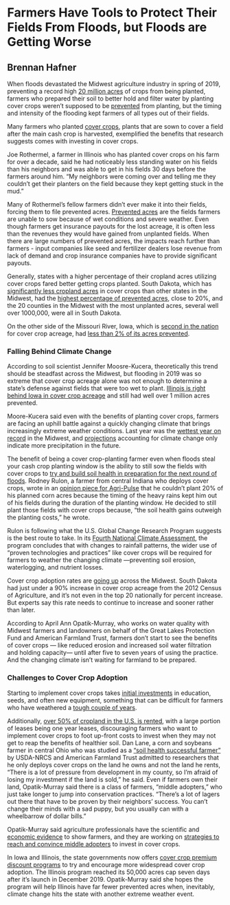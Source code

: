 # Farmers Have Tools to Protect Their Fields From Floods, but Floods are Getting Worse

## Brennan Hafner

When floods devastated the Midwest agriculture industry in spring of 2019, preventing a record high [20 million acres](https://www.fsa.usda.gov/news-room/efoia/electronic-reading-room/frequently-requested-information/crop-acreage-data/index) of crops from being planted, farmers who prepared their soil to better hold and filter water by planting cover crops weren’t supposed to be [prevented](https://www.sare.org/Learning-Center/Topic-Rooms/Cover-Crops) from planting, but the timing and intensity of the flooding kept farmers of all types out of their fields.

Many farmers who planted [cover crops](https://www.nrcs.usda.gov/wps/portal/nrcs/detail/ny/technical/?cid=nrcs144p2_027252), plants that are sown to cover a field after the main cash crop is harvested, exemplified the benefits that research suggests comes with investing in cover crops.

Joe Rothermel, a farmer in Illinois who has planted cover crops on his farm for over a decade, said he had noticeably less standing water on his fields than his neighbors and was able to get in his fields 30 days before the farmers around him. “My neighbors were coming over and telling me they couldn’t get their planters on the field because they kept getting stuck in the mud.” 

Many of Rothermel’s fellow farmers didn’t ever make it into their fields, forcing them to file prevented acres. [Prevented acres](https://www.rma.usda.gov/en/Topics/Prevented-Planting) are the fields farmers are unable to sow because of wet conditions and severe weather. Even though farmers get insurance payouts for the lost acreage, it is often less than the revenues they would have gained from unplanted fields. When there are large numbers of prevented acres, the impacts reach further than farmers - input companies like seed and fertilizer dealers lose revenue from lack of demand and crop insurance companies have to provide significant payouts.

Generally, states with a higher percentage of their cropland acres utilizing cover crops fared better getting crops planted. South Dakota, which has [significantly less cropland acres](https://www.nass.usda.gov/Publications/AgCensus/2017/index.php) in cover crops than other states in the Midwest, had the [highest percentage of prevented acres](https://www.fsa.usda.gov/news-room/efoia/electronic-reading-room/frequently-requested-information/crop-acreage-data/index), close to 20%, and the 20 counties in the Midwest with the most unplanted acres, several well over 1000,000, were all in South Dakota. 

On the other side of the Missouri River, Iowa, which is [second in the nation](https://www.nass.usda.gov/Publications/AgCensus/2017/index.php) for cover crop acreage, had [less than 2% of its acres prevented](https://www.fsa.usda.gov/news-room/efoia/electronic-reading-room/frequently-requested-information/crop-acreage-data/index). 

### Falling Behind Climate Change

According to soil scientist Jennifer Moosre-Kucera, theoretically this trend should be steadfast across the Midwest, but flooding in 2019 was so extreme that cover crop acreage alone was not enough to determine a state’s defense against fields that were too wet to plant. [Illinois is right behind Iowa in cover crop acreage](https://www.fsa.usda.gov/news-room/efoia/electronic-reading-room/frequently-requested-information/crop-acreage-data/index) and still had well over 1 million acres prevented.

Moore-Kucera said even with the benefits of planting cover crops, farmers are facing an uphill battle against a quickly changing climate that brings increasingly extreme weather conditions. Last year was the [wettest year on record](https://www.ncdc.noaa.gov/temp-and-precip/us-maps/12/201904?products%5B%5D=nationalpcpnrank#us-maps-select) in the Midwest, and [projections](https://www.ucsusa.org/sites/default/files/2019-09/midwest-climate-impacts.pdf) accounting for climate change only indicate more precipitation in the future. 

The benefit of being a cover crop-planting farmer even when floods steal your cash crop planting window is the ability to still sow the fields with cover crops to [try and build soil health in preparation for the next round of floods](https://ag.purdue.edu/agry/extension/Documents/PreventedPlantingCovers2015.pdf?_ga=2.163037246.360025555.1582957189-1650209321.1582957189). Rodney Rulon, a farmer from central Indiana who deploys cover crops, wrote in an [opinion piece for Agri-Pulse](https://www.agri-pulse.com/articles/12917-opinion-farmers-can-benefit-from-climate-legislation) that he couldn’t plant 20% of his planned corn acres because the timing of the heavy rains kept him out of his fields during the duration of the planting window. He decided to still plant those fields with cover crops because, “the soil health gains outweigh the planting costs,” he wrote.

Rulon is following what the U.S. Global Change Research Program suggests is the best route to take. In its [Fourth National Climate Assessment](https://nca2018.globalchange.gov/chapter/10/), the program concludes that with changes to rainfall patterns, the wider use of “proven technologies and practices” like cover crops will be required for farmers to weather the changing climate —preventing soil erosion, waterlogging, and nutrient losses.

Cover crop adoption rates are [going up](https://www.nass.usda.gov/Publications/AgCensus/2012/) across the Midwest. South Dakota had just under a 90% increase in cover crop acreage from the 2012 Census of Agriculture, and it’s not even in the top 20 nationally for percent increase. But experts say this rate needs to continue to increase and sooner rather than later.

According to April Ann Opatik-Murray, who works on water quality with Midwest farmers and landowners on behalf of the Great Lakes Protection Fund and American Farmland Trust, farmers don’t start to see the benefits of cover crops — like reduced erosion and increased soil water filtration and holding capacity— until after five to seven years of using the practice. And the changing climate isn’t waiting for farmland to be prepared.

### Challenges to Cover Crop Adoption

Starting to implement cover crops takes [initial investments](https://dl.sciencesocieties.org/publications/aj/abstracts/97/1/0322) in education, seeds, and often new equipment, something that can be difficult for farmers who have weathered a [tough couple of years](https://time.com/5736789/small-american-farmers-debt-crisis-extinction/).

Additionally, [over 50% of cropland in the U.S. is rented](https://www.ers.usda.gov/webdocs/publications/74672/eib-161.pdf?v=0), with a large portion of leases being one year leases, discouraging farmers who want to implement cover crops to foot up-front costs to invest when they may not get to reap the benefits of healthier soil. Dan Lane, a corn and soybeans farmer in central Ohio who was studied as a [“soil health successful farmer”](https://www.nrcs.usda.gov/wps/portal/nrcs/detail/national/soils/health/?cid=nrcseprd1470394) by USDA-NRCS and American Farmland Trust admitted to researchers that he only deploys cover crops on the land he owns and not the land he rents, “There is a lot of pressure from development in my county, so I’m afraid of losing my investment if the land is sold,” he said.
Even if farmers own their land, Opatik-Murray said there is a class of farmers, “middle adopters,” who just take longer to jump into conservation practices. “There’s a lot of lagers out there that have to be proven by their neighbors’ success. You can’t change their minds with a sad puppy, but you usually can with a wheelbarrow of dollar bills.” 

Opatik-Murray said agriculture professionals have the scientific and [economic evidence](https://www.nrcs.usda.gov/wps/portal/nrcs/detail/national/soils/health/?cid=nrcseprd1470394) to show farmers, and they are working on [strategies to reach and convince middle adopters](https://sandcountyfoundation.org/uploads/Stockwell-LMW-2017-middle-adopters.pdf) to invest in cover crops.

In Iowa and Illinois, the state governments now offers [cover crop premium discount programs](https://www2.illinois.gov/sites/agr/Resources/LandWater/Pages/Cover-Crops-Premium-Discount-Program.aspx) to try and encourage more widespread cover crop adoption. The Illinois program reached its 50,000 acres cap seven days after it’s launch in December 2019. Opatik-Murray said she hopes the program will help Illinois have far fewer prevented acres when, inevitably, climate change hits the state with another extreme weather event.
